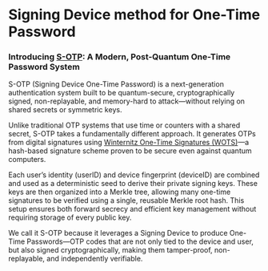 # Signing Device method for One-Time Password

### Introducing [S-OTP](https://github.com/ChyKusuma/Lamport_W-OTS_S-OTP/wiki/What-is-S%E2%80%90OTP): A Modern, Post-Quantum One-Time Password System

S-OTP (Signing Device One-Time Password) is a next-generation authentication system built to be quantum-secure, cryptographically signed, non-replayable, and memory-hard to attack—without relying on shared secrets or symmetric keys.

Unlike traditional OTP systems that use time or counters with a shared secret, S-OTP takes a fundamentally different approach. It generates OTPs from digital signatures using [Winternitz One-Time Signatures (WOTS)](https://en.wikipedia.org/wiki/Hash-based_cryptography)—a hash-based signature scheme proven to be secure even against quantum computers.

Each user’s identity (userID) and device fingerprint (deviceID) are combined and used as a deterministic seed to derive their private signing keys. These keys are then organized into a Merkle tree, allowing many one-time signatures to be verified using a single, reusable Merkle root hash. This setup ensures both forward secrecy and efficient key management without requiring storage of every public key.

We call it S-OTP because it leverages a Signing Device to produce One-Time Passwords—OTP codes that are not only tied to the device and user, but also signed cryptographically, making them tamper-proof, non-replayable, and independently verifiable.
